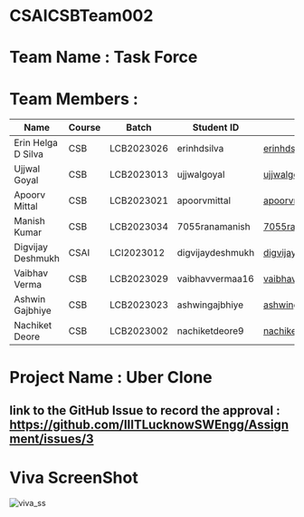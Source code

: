# CSAICSBTeam002
# Team Name : Task Force
# Team Members :
| **Name**            | **Course** | **Batch**     | **Student ID** | **Email**                              | **GitHub ID**         |
|---------------------|------------|---------------|----------------|----------------------------------------|----------------------|
| Erin Helga D Silva  | CSB        | LCB2023026    | erinhdsilva    | erinhdsilva@gmail.com                  | erinhdsilva          |
| Ujjwal Goyal        | CSB        | LCB2023013    | ujjwalgoyal    | ujjwalgoyal.ajmercity@gmail.com        | Ujjwal0207           |
| Apoorv Mittal       | CSB        | LCB2023021    | apoorvmittal   | apoorvmittal9@gmail.com                | apoorv1110           |
| Manish Kumar        | CSB        | LCB2023034    | 7055ranamanish | 7055ranamanish@gmail.com               | manishk5507          |
| Digvijay Deshmukh   | CSAI       | LCI2023012    | digvijaydeshmukh| digvijaydeshmukh5555@outlook.com      | digvijay-555         |
| Vaibhav Verma       | CSB        | LCB2023029    | vaibhavvermaa16 | vaibhavvermaa16@gmail.com              | Vaibhavvermaa16      |
| Ashwin Gajbhiye     | CSB        | LCB2023023    | ashwingajbhiye | ashwingajbhiye36@gmail.com             | AshwinGajbhiye       |
| Nachiket Deore      | CSB        | LCB2023002    | nachiketdeore9  | nachiketdeore10@gmail.com              | nachiketdeore9       |

# Project Name : Uber Clone 
## link to the GitHub Issue to record the approval : https://github.com/IIITLucknowSWEngg/Assignment/issues/3

# Viva ScreenShot
![viva_ss](https://github.com/user-attachments/assets/45910cd0-6ce7-477a-a541-4e54476f0b9e)

